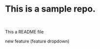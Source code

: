 # This is a sample repo.
<br>
<p>This a README file</p>
<p class="feature1"> new feature (feature dropdown)</p>

